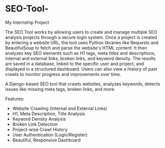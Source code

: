 # SEO-Tool-
My Internship Project

The SEO Tool works by allowing users to create and manage multiple SEO analysis projects through a secure login system. Once a project is created by entering a website URL, the tool uses Python libraries like Requests and BeautifulSoup to fetch and parse the website's HTML content. It then analyzes key SEO elements such as H1 tags, meta titles and descriptions, internal and external links, broken links, and keyword density. The results are saved in a database, linked to the specific user and project, and displayed in a structured dashboard. Users can also view a history of past crawls to monitor progress and improvements over time.

A Django-based SEO tool that crawls websites, analyzes keywords, detects issues like missing meta tags, broken links, and more. 

Features:
- Website Crawling (Internal and External Links)
- H1, Meta Description, Title Analysis
- Keyword Density Analysis
- Broken Link Detection
- Project-wise Crawl History
- User Authentication (Login/Register)
- Beautiful, Responsive Dashboard

